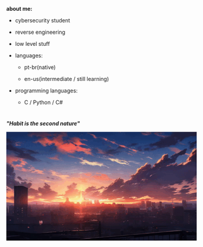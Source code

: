 **about me:**
  
  - cybersecurity student
  - reverse engineering
  - low level stuff
    
- languages:
  
  - pt-br(native)
  
  - en-us(intermediate / still learning)

- programming languages:
  
  - C / Python / C#


#

***"Habit is the second nature"***

![sunset](sunset.gif)






